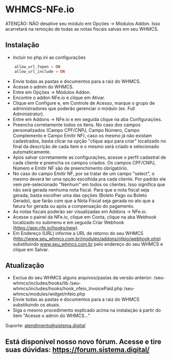 # WHMCS-NFe.io

ATENÇÃO: NÃO desative seu módulo em Opções -> Módulos Addon. Isso acarretará na remoção de todas as notas fiscais salvas em seu WHMCS.

## Instalação
- Incluir no php.ini as configurações
```php
    allow_url_fopen = ON
    allow_url_include = ON
```
- Envie todas as pastas e documentos para a raiz do WHMCS.
- Acesse o admin do WHMCS.
- Entre em Opções -> Módulos Addon.
- Encontre o addon NFe.io e clique em Ativar.
- Clique em Configure e, em Controle de Acesso, marque o grupo de administradores que poderão gerenciar o módulo (ex. Full Administrator).
- Entre em Addons -> NFe.io e em seguida clique na aba Configurações.
- Preencha corretamente todos os ítens. No caso dos campos personalizados (Campo CPF/CNPJ, Campo Número, Campo Complemento e Campo Emitir NF), caso os mesmo já não existam cadastrados, basta clicar na opção "clique aqui para criar" localizado no final da descrição de cada ítem e o mesmo será criado e selecionado automaticamente.
- Após salvar corretamente as configurações, acesse o perfil cadastral de cada cliente e preencha os campos criados. Os campos CPF/CNPJ, Número e Emitir NF são de preenchimento obrigatório.
- No caso do campo Emitir NF, por se tratar de um campo "select", o mesmo deverá ter uma opção escolhida pra cada cliente. Por padrão ele vem pré-selecionado "Nenhum" em todos os clientes. Isso significa que não será gerada nenhuma nota fiscal. Para que a nota fiscal seja gerada, basta escolher uma das opções (Boleto Pago ou Boleto Gerado), que farão com que a Nota Fiscal seja gerada no ato que a fatura for gerada ou após a compensação do pagamento.
- As notas fiscais poderão ser visualizadas em Addons -> NFe.io.
- Acesse o painel da NFe.io, clique em Conta, clique na aba Webhook localizado no submenu e em seguida Criar Webhook (https://app.nfe.io/hooks/new).
- Em Endereço (URL) informe a URL de retorno do seu WHMCS (http://www.seu_whmcs.com.br/modules/addons/nfeio/webhook.php) substituindo www.seu_whmcs.com.br pelo endereço do seu WHMCS e clique em Salvar.

## Atualização
- Exclua do seu WHMCS alguns arquivos/pastas da versão anterior:
  /seu-whmcs/includes/hooks/lib
  /seu-whmcs/includes/hooks/hook_nfeio_InvoicePaid.php
  /seu-whmcs/modules/widget/nfeio.php
- Envie todas as pastas e documentos para a raiz do WHMCS substituindo os atuais.
- Siga o mesmo procedimento explicado acima na instalação à partir do item "Acesse o admin do WHMCS..."

Suporte: atendimento@sistema.digital

## Está disponível nosso novo fórum. Acesse e tire suas dúvidas: https://forum.sistema.digital/
